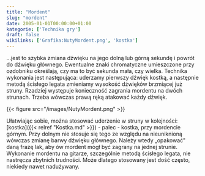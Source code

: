 ```yaml
---
title: "Mordent"
slug: "mordent"
date: 2005-01-01T00:00:00+01:00
kategorie: ['Technika gry']
draft: false
wikilinks: ['Grafika:NutyMordent.png', 'kostka']
---
```

...jest to szybka zmiana dźwięku na jego dolną lub górną sekundę i
powrót do dźwięku głównego. Ewentualne znaki chromatyczne umieszczone
przy ozdobniku określają, czy ma to być sekunda mała, czy wielka.
Technika wykonania jest następująca: uderzamy pierwszy dźwięk kostką, a
następnie metodą ścisłego legata zmieniamy wysokość dźwięków brzmiącej
już struny. Rzadziej występuje konieczność zagrania mordentu na dwóch
strunach. Trzeba wówczas prawą ręką atakować każdy dźwięk.

{{< figure src="/images/NutyMordent.png" >}}

Ułatwiając sobie, można stosować uderzenie w struny w kolejności:
[kostka]({{< relref "Kostka.md" >}}) - palec - kostka, przy mordencie górnym.
Przy dolnym nie stosuje się tego ze względu na nieuniknioną wówczas
zmianę barwy dźwięku głównego. Należy wtedy „opakować" daną frazę lak,
aby ów mordent mógł być zagrany na jednej strunie. Wykonanie mordentu na
gitarze, szczególnie metodą ścisłego legata, nie nastręcza zbytnich
trudności. Może dlatego stosowany jest dość często, niekiedy nawet
nadużywany.

